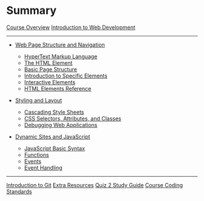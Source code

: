 # Summary

[Course Overview](./course-overview.md)
[Introduction to Web Development](./intro-web-dev.md)

--- 
- [Web Page Structure and Navigation](./module_1/overview.md)
    - [HyperText Markup Language](./module_1/html-overview.md)
    - [The HTML Element](./module_1/the-html-element.md)
    - [Basic Page Structure](./module_1/basic-page-structure.md)
    - [Introduction to Specific Elements](./module_1/headings-lists-tables.md)
    - [Interactive Elements](./module_1/interactive-elements.md)
    - [HTML Elements Reference](./module_1/elements-reference.md)

- [Styling and Layout](./module_2/overview.md)
    - [Cascading Style Sheets](./module_2/css-basics.md)
    - [CSS Selectors, Attributes, and Classes](./module_2/css-selectors.md)
    - [Debugging Web Applications](./module_2/intro-to-debugging.md)

- [Dynamic Sites and JavaScript]()
    - [JavaScript Basic Syntax]()
    - [Functions]()
    - [Events]()
    - [Event Handling]()

--- 

[Introduction to Git]()
[Extra Resources](./extra/resources.md)
[Quiz 2 Study Guide](./extra/quiz-2-study-guide.md)
[Course Coding Standards](./extra/coding-standards.md)